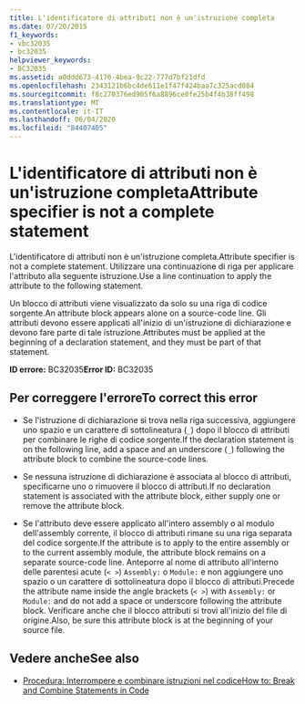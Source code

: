 ```yaml
---
title: L'identificatore di attributi non è un'istruzione completa
ms.date: 07/20/2015
f1_keywords:
- vbc32035
- bc32035
helpviewer_keywords:
- BC32035
ms.assetid: a0ddd673-4170-4bea-9c22-777d7bf21dfd
ms.openlocfilehash: 2343121b6bc4de611e1f47f424baa7c325acd084
ms.sourcegitcommit: f8c270376ed905f6a8896ce0fe25b4f4b38ff498
ms.translationtype: MT
ms.contentlocale: it-IT
ms.lasthandoff: 06/04/2020
ms.locfileid: "84407405"
---
```

# <a name="attribute-specifier-is-not-a-complete-statement"></a><span data-ttu-id="d9b93-102">L'identificatore di attributi non è un'istruzione completa</span><span class="sxs-lookup"><span data-stu-id="d9b93-102">Attribute specifier is not a complete statement</span></span>
<span data-ttu-id="d9b93-103">L'identificatore di attributi non è un'istruzione completa.</span><span class="sxs-lookup"><span data-stu-id="d9b93-103">Attribute specifier is not a complete statement.</span></span> <span data-ttu-id="d9b93-104">Utilizzare una continuazione di riga per applicare l'attributo alla seguente istruzione.</span><span class="sxs-lookup"><span data-stu-id="d9b93-104">Use a line continuation to apply the attribute to the following statement.</span></span>  
  
 <span data-ttu-id="d9b93-105">Un blocco di attributi viene visualizzato da solo su una riga di codice sorgente.</span><span class="sxs-lookup"><span data-stu-id="d9b93-105">An attribute block appears alone on a source-code line.</span></span> <span data-ttu-id="d9b93-106">Gli attributi devono essere applicati all'inizio di un'istruzione di dichiarazione e devono fare parte di tale istruzione.</span><span class="sxs-lookup"><span data-stu-id="d9b93-106">Attributes must be applied at the beginning of a declaration statement, and they must be part of that statement.</span></span>  
  
 <span data-ttu-id="d9b93-107">**ID errore:** BC32035</span><span class="sxs-lookup"><span data-stu-id="d9b93-107">**Error ID:** BC32035</span></span>  
  
## <a name="to-correct-this-error"></a><span data-ttu-id="d9b93-108">Per correggere l'errore</span><span class="sxs-lookup"><span data-stu-id="d9b93-108">To correct this error</span></span>  
  
- <span data-ttu-id="d9b93-109">Se l'istruzione di dichiarazione si trova nella riga successiva, aggiungere uno spazio e un carattere di sottolineatura (`_`) dopo il blocco di attributi per combinare le righe di codice sorgente.</span><span class="sxs-lookup"><span data-stu-id="d9b93-109">If the declaration statement is on the following line, add a space and an underscore (`_`) following the attribute block to combine the source-code lines.</span></span>  
  
- <span data-ttu-id="d9b93-110">Se nessuna istruzione di dichiarazione è associata al blocco di attributi, specificarne uno o rimuovere il blocco di attributi.</span><span class="sxs-lookup"><span data-stu-id="d9b93-110">If no declaration statement is associated with the attribute block, either supply one or remove the attribute block.</span></span>  
  
- <span data-ttu-id="d9b93-111">Se l'attributo deve essere applicato all'intero assembly o al modulo dell'assembly corrente, il blocco di attributi rimane su una riga separata del codice sorgente.</span><span class="sxs-lookup"><span data-stu-id="d9b93-111">If the attribute is to apply to the entire assembly or to the current assembly module, the attribute block remains on a separate source-code line.</span></span> <span data-ttu-id="d9b93-112">Anteporre al nome di attributo all'interno delle parentesi acute (`< >`) `Assembly:` o `Module:` e non aggiungere uno spazio o un carattere di sottolineatura dopo il blocco di attributi.</span><span class="sxs-lookup"><span data-stu-id="d9b93-112">Precede the attribute name inside the angle brackets (`< >`) with `Assembly:` or `Module:` and do not add a space or underscore following the attribute block.</span></span> <span data-ttu-id="d9b93-113">Verificare anche che il blocco attributi si trovi all'inizio del file di origine.</span><span class="sxs-lookup"><span data-stu-id="d9b93-113">Also, be sure this attribute block is at the beginning of your source file.</span></span>  
  
## <a name="see-also"></a><span data-ttu-id="d9b93-114">Vedere anche</span><span class="sxs-lookup"><span data-stu-id="d9b93-114">See also</span></span>

- [<span data-ttu-id="d9b93-115">Procedura: Interrompere e combinare istruzioni nel codice</span><span class="sxs-lookup"><span data-stu-id="d9b93-115">How to: Break and Combine Statements in Code</span></span>](../programming-guide/program-structure/how-to-break-and-combine-statements-in-code.md)
